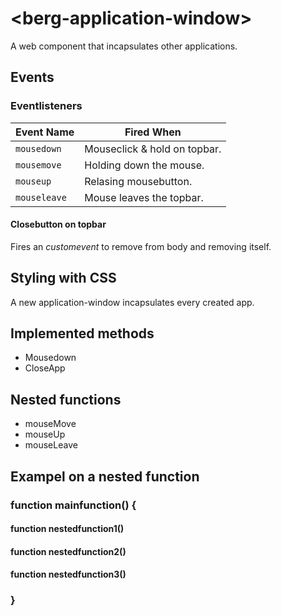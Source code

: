 # &lt;berg-application-window&gt;

A web component that incapsulates other applications.

## Events

### Eventlisteners

| Event Name    | Fired When                  |
| --------------| ----------------------------|
| `mousedown`   | Mouseclick & hold on topbar.|
| `mousemove`   | Holding down the mouse.     |
| `mouseup`     | Relasing mousebutton.       |
| `mouseleave`  | Mouse leaves the topbar.    |

#### Closebutton on topbar

Fires an *customevent* to remove from body and removing itself.

## Styling with CSS

A new application-window incapsulates every created app.

## Implemented methods

* Mousedown
* CloseApp

## Nested functions

* mouseMove
* mouseUp
* mouseLeave

## Exampel on a nested function

### function mainfunction() {

#### function nestedfunction1()

#### function nestedfunction2()

#### function nestedfunction3()

### }
